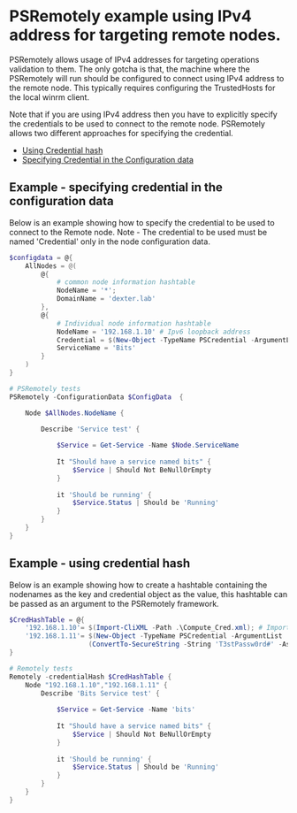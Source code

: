 # PSRemotely example using IPv4 address for targeting remote nodes.

PSRemotely allows usage of IPv4 addresses for targeting operations validation to them.
The only gotcha is that, the machine where the PSRemotely will run should be configured to connect using IPv4 address to the remote node.
This typically requires configuring the TrustedHosts for the local winrm client.

Note that if you are using IPv4 address then you have to explicitly specify the credentials to be used to connect to the remote node.
PSRemotely allows two different approaches for specifying the credential.

- [Using Credential hash](http://psremotely.readthedocs.io/en/latest/Example-CredentialHash/)
- [Specifying Credential in the Configuration data](http://psremotely.readthedocs.io/en/latest/Example-ConfigurationData-Credential/)


## Example - specifying credential in the configuration data
Below is an example showing how to specify the credential to be used to connect to the Remote node.
Note - The credential to be used must be named 'Credential' only in the node configuration data.

```powershell
$configdata = @{
    AllNodes = @(
        @{
            # common node information hashtable
            NodeName = '*';
            DomainName = 'dexter.lab'
        },
        @{ 
            # Individual node information hashtable
            NodeName = '192.168.1.10' # Ipv6 loopback address
            Credential = $(New-Object -TypeName PSCredential -ArgumentList 'PSRemotely', $(ConvertTo-SecureString -String 'T3stPassw0rd#' -AsPlainText -Force))
            ServiceName = 'Bits'
        }
    )
}

# PSRemotely tests
PSRemotely -ConfigurationData $ConfigData  {

    Node $AllNodes.NodeName {

        Describe 'Service test' {
			
			$Service = Get-Service -Name $Node.ServiceName
			
			It "Should have a service named bits" {
				$Service | Should Not BeNullOrEmpty
			}
			
			it 'Should be running' {
				$Service.Status | Should be 'Running'
			}
		}
    }
}
```

## Example - using credential hash
Below is an example showing how to create a hashtable containing the nodenames as the key and credential object as the value, this hashtable can be
passed as an argument to the PSRemotely framework.

```powershell
$CredHashTable = @{
    '192.168.1.10'= $(Import-CliXML -Path .\Compute_Cred.xml); # Importing the cred
    '192.168.1.11'= $(New-Object -TypeName PSCredential -ArgumentList 'Administrator',
                    (ConvertTo-SecureString -String 'T3stPassw0rd#' -AsPlainText -Force)) # Creating the credential Object
}

# Remotely tests
Remotely -credentialHash $CredHashTable {
	Node "192.168.1.10","192.168.1.11" {
		Describe 'Bits Service test' {
			
			$Service = Get-Service -Name 'bits'
			
			It "Should have a service named bits" {
				$Service | Should Not BeNullOrEmpty
			}
			
			it 'Should be running' {
				$Service.Status | Should be 'Running'
			}
		}		
	}
}
